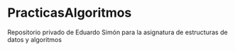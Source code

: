 # PracticasAlgoritmos
Repositorio privado de Eduardo Simón para la asignatura de estructuras de datos y algoritmos
